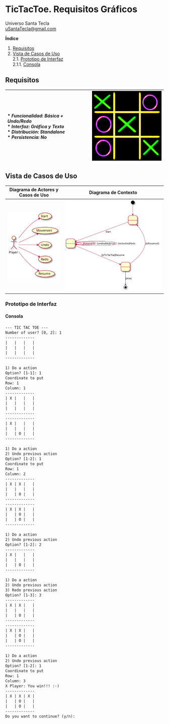 # TicTacToe. Requisitos Gráficos
Universo Santa Tecla  
[uSantaTecla@gmail.com](mailto:uSantaTecla@gmail.com)  
  
**Índice**

1. [Requisitos](#requisitos)  
2. [Vista de Casos de Uso](#vista-de-casos-de-uso)  
2.1. [Prototipo de Interfaz](#prototipo-de-interfaz)  
2.1.1. [Consola](#consola)  
  
## Requisitos  

| * _Funcionalidad: **Básica + Undo/Redo**_<br/>  * _Interfaz: **Gráfica y Texto**_<br/>  * _Distribución: **Standalone**_<br/>  * _Persistencia: **No**_<br/> | ![TicTacToe](../docs/images/tictactoe.png) | 
| :------- | :------: |  

## Vista de Casos de Uso  

| Diagrama de Actores y Casos de Uso | Diagrama de Contexto |
|---|---|
| ![TicTacToe](./docs/diagrams/out/vistaCasosUso/actores.svg) | ![TicTacToe](./docs/diagrams/out/vistaCasosUso/contexto.svg) |  

### Prototipo de Interfaz  

#### Consola  

```
--- TIC TAC TOE ---
Number of user? [0, 2]: 1
-------------
|   |   |   | 
|   |   |   | 
|   |   |   | 
-------------

1) Do a action
Option? [1-1]: 1
Coordinate to put
Row: 1
Column: 1
-------------
| X |   |   | 
|   |   |   | 
|   |   |   | 
-------------
-------------
| X |   |   | 
|   |   |   | 
|   | O |   | 
-------------

1) Do a action
2) Undo previous action
Option? [1-2]: 1
Coordinate to put
Row: 1
Column: 2
-------------
| X | X |   | 
|   |   |   | 
|   | O |   | 
-------------
-------------
| X | X |   | 
|   | O |   | 
|   | O |   | 
-------------

1) Do a action
2) Undo previous action
Option? [1-2]: 2
-------------
| X |   |   | 
|   |   |   | 
|   | O |   | 
-------------

1) Do a action
2) Undo previous action
3) Redo previous action
Option? [1-3]: 3
-------------
| X | X |   | 
|   |   |   | 
|   | O |   | 
-------------
-------------
| X | X |   | 
|   | O |   | 
|   | O |   | 
-------------

1) Do a action
2) Undo previous action
Option? [1-2]: 1
Coordinate to put
Row: 1
Column: 3
X Player: You win!!! :-)
-------------
| X | X | X | 
|   | O |   | 
|   | O |   | 
-------------
Do you want to continue? (y/n):
```
